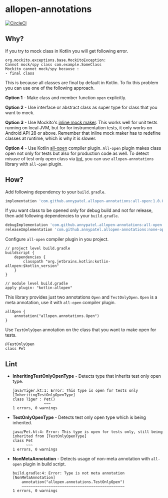 # allopen-annotations

[![CircleCI](https://circleci.com/gh/annypatel/allopen-annotations.svg?style=shield)](https://circleci.com/gh/annypatel/allopen-annotations)

## Why?
If you try to mock class in Kotlin you will get following error.

```
org.mockito.exceptions.base.MockitoException:
Cannot mock/spy class com.example.SomeClass
Mockito cannot mock/spy because :
- final class
```
This is because all classes are final by default in Kotlin. To fix this problem you can use one of the following approach.


**Option 1** - Make class and member function `open` explicitly.

**Option 2** - Use interface or abstract class as super type for class that you want to mock.

**Option 3** - Use Mockito's [inline mock maker](https://github.com/mockito/mockito/wiki/What's-new-in-Mockito-2#unmockable). This works well for unit tests running on local JVM, but for for instrumentation tests, it only works on Android API 28 or above. Remember that inline mock maker has to redefine classes at runtime, which is why it is slower.

**Option 4** - Use Kotlin [all-open](https://kotlinlang.org/docs/reference/compiler-plugins.html#all-open-compiler-plugin)  compiler plugin. `All-open` plugin makes class open not only for tests but also for production code as well. To detect misuse of test only open class via [lint](#lint), you can use `allopen-annotations` library with `all-open` plugin.

## How?
Add following dependency to your `build.gradle`.

```groovy
implementation 'com.github.annypatel.allopen-annotations:all-open:1.0.0'
```
If you want class to be opened only for debug build and not for release, then add following dependencies to your `build.gradle`.

```groovy
debugImplementation 'com.github.annypatel.allopen-annotations:all-open:1.0.0'
releaseImplementation 'com.github.annypatel.allopen-annotations:none-open:1.0.0'
```

Configure `all-open` compiler plugin in you project.

```
// project level build.gradle
buildscript {
    dependencies {
        classpath "org.jetbrains.kotlin:kotlin-allopen:$kotlin_version"
    }
}

// module level build.gradle
apply plugin: "kotlin-allopen"
```
This library provides just two annotations `Open` and `TestOnlyOpen`. `Open` is a meta annotation, use it with `all-open` compiler plugin. 

```
allOpen {
    annotation("allopen.annotations.Open")
}
```
Use `TestOnlyOpen` annotation on the class that you want to make open for tests.

```
@TestOnlyOpen
class Pet
```

## Lint

* **InheritingTestOnlyOpenType** - Detects type that inherits test only open type.

	```
	java/Tiger.kt:1: Error: This type is open for tests only [InheritingTestOnlyOpenType]
	class Tiger : Pet()
	              ~~~
	1 errors, 0 warnings
	```
* **TestOnlyOpenType** - Detects test only open type which is being inherited.
	
	```
	java/Pet.kt:4: Error: This type is open for tests only, still being inherited from [TestOnlyOpenType]
	class Pet
	      ~~~
	1 errors, 0 warnings
	```
* **NonMetaAnnotation** - Detects usage of non-meta annotation with `all-open` plugin in build script.

	```
	build.gradle:4: Error: Type is not meta annotation [NonMetaAnnotation]
	    annotation("allopen.annotations.TestOnlyOpen")
	    ~~~~~~~~~~~~~~~~~~~~~~~~~~~~~~~~~~~~~~~~~~~~~~
	1 errors, 0 warnings
	```